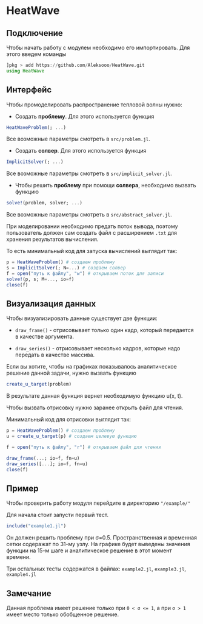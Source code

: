 # HeatWave

## Подключение
Чтобы начать работу с модулем необходимо его импортировать. Для этого введем команды
```julia
]pkg > add https://github.com/Aleksooo/HeatWave.git
using HeatWave
```
## Интерфейс
Чтобы промоделировать распространение тепловой волны нужно:
- Создать **проблему**. Для этого используется функция 
```julia
HeatWaveProblem(; ...)
```
Все возможные параметры смотреть в `src/problem.jl`.

- Создать **солвер**. Для этого используется функция
```julia
ImplicitSolver(; ...)
```
Все возможные параметры смотреть в `src/implicit_solver.jl`.

- Чтобы решить **проблему** при помощи **солвера**, необходимо вызвать функцию 
```julia
solve!(problem, solver; ...)
```
Все возможные параметры смотреть в `src/abstract_solver.jl`.

При моделировании необходимо предать поток вывода, поэтому пользователь должен сам создать файл с расширением `.txt` для хранения результатов вычисления.

То есть минимальный код для запуска вычислений выглядит так:
```julia
p = HeatWaveProblem() # создаем проблему
s = ImplicitSolver(; N=...) # создаем солвер
f = open("путь к файлу", "w") # открываем поток для записи
solve!(p, s; M=..., io=f)
close(f)
```

## Визуализация данных
Чтобы визуализировать данные существует две функции:
- `draw_frame()` - отрисовывает только один кадр, который передается в качестве аргумента.

- `draw_series()` - отрисовывает несколько кадров, которые надо передать в качестве массива.

Если вы хотите, чтобы на графиках показывалось аналитическое решение данной задачи, нужно вызвать функцию
```julia
create_u_target(problem)
```
В результате данная функция вернет необходимую функцию u(x, t).

Чтобы вызвать отрисовку нужно заранее открыть файл для чтения.

Минимальный код для отрисовки выглядит так:
```julia
p = HeatWaveProblem() # cоздаем проблему 
u = create_u_target(p) # создаем целевую функцию

f = open("путь к файлу", "r") # открываем файл для чтения

draw_frame(...; io=f, fn=u)
draw_series([...]; io=f, fn=u)
close(f)
```

## Пример
Чтобы проверить работу модуля перейдите в директорию `"/example/"`

Для начала стоит запусти первый тест. 
```julia
include("example1.jl")
```
Он должен решить проблему при σ=0.5. Пространственная и временная сетки содеражат по 31-му узлу. На графике будет выведены значения функции на 15-м шаге и аналитическое решение в этот момент времени.

Три остальных тесты содержатся в файлах: `example2.jl`, `example3.jl`, `example4.jl` 

## Замечание
Данная проблема имеет решение только при `0 < σ <= 1`, а при `σ > 1` имеет место только обобщенное решение.